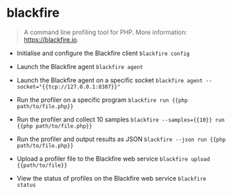 # blackfire
> A command line profiling tool for PHP.
> More information: <https://blackfire.io>.

- Initialise and configure the Blackfire client
`blackfire config`

- Launch the Blackfire agent
`blackfire agent`

- Launch the Blackfire agent on a specific socket
`blackfire agent --socket="{{tcp://127.0.0.1:8307}}"`

- Run the profiler on a specific program
`blackfire run {{php path/to/file.php}}`

- Run the profiler and collect 10 samples
`blackfire --samples={{10}} run {{php path/to/file.php}}`

- Run the profiler and output results as JSON
`blackfire --json run {{php path/to/file.php}}`

- Upload a profiler file to the Blackfire web service
`blackfire upload {{path/to/file}}`

- View the status of profiles on the Blackfire web service
`blackfire status`
